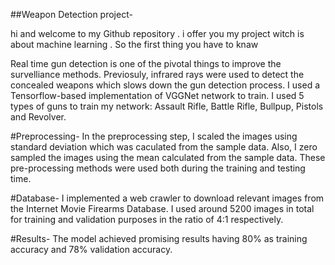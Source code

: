 ##Weapon Detection project-
 
 hi and welcome to my Github repository . i offer you my project witch is about machine learning .
 So the first thing you have to knaw 
 
 
 Real time gun detection is one of the pivotal things to improve the survelliance methods. Previosuly, infrared rays were used to detect the concealed weapons which slows down the gun detection process. I used a Tensorflow-based implementation of VGGNet network to train. I used 5 types of guns to train my network: Assault Rifle, Battle Rifle, Bullpup, Pistols and Revolver.

#Preprocessing-
 In the preprocessing step, I scaled the images using standard deviation which was caculated from the sample data. Also, I zero sampled the images using the mean calculated from the sample data. These pre-processing methods were used both during the training and testing time.
 
 #Database-
 I implemented a web crawler to download relevant images from the Internet Movie Firearms Database. I used around 5200 images in total for training and validation purposes in the ratio of 4:1 respectively.
 
 #Results-
 The model achieved promising results having 80% as training accuracy and 78% validation accuracy.
